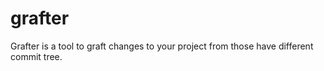# grafter
Grafter is a tool to graft changes to your project from those have different commit tree.
